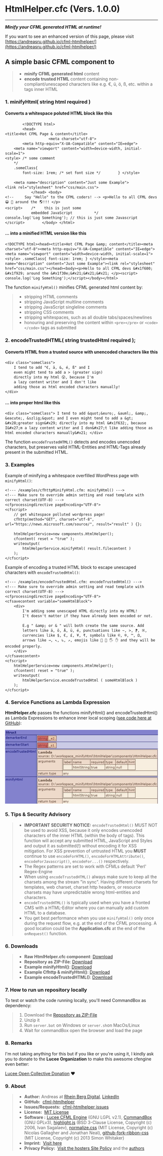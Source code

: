 # HtmlHelper.cfc (Vers. 1.0.0)

---

***Minify your CFML generated HTML at runtime!***

If you want to see an enhanced version of this page, please visit [https://andreasru.github.io/cfml-htmlhelper/](https://andreasru.github.io/cfml-htmlhelper/)

## A simple basic CFML component to

> - **minify CFML generated html** content
> - **encode trusted HTML** content containing non-compliant/unescaped characters like e.g. &euro;, &uuml;, &ouml;, &szlig;, etc. within a tags inner HTML

### 1. minifyHtml( string html required )

#### Converts a whitespace poluted HTML block like this

            <!DOCTYPE html>
            <head>
    <title>Hot CFML Page & content</title>
                        <meta charset="utf-8">
            <meta http-equiv="X-UA-Compatible" content="IE=edge">
        <meta name="viewport" content="width=device-width, initial-scale=1">
    <style> /* some comment 
        */ 
        .someClass{ 
            font-size: 1rem; /* set font size */        } </style>

        <meta name="description" content="Just some Example">
    <link rel="stylesheet" href="css/main.css">
                </head> <body>
    <!--     Say "Hello" to the CFML coders! --> <p>Hello to all CFML devs 😀 🤩 around the 🌎!!! </p>
    <script>    /*    this is just some 
                embedded JavaScript          */
    console.log('Log Something'); // this is just some Javascript </script>        </body> </html>

#### ... into a minified HTML version like this

    <!DOCTYPE html><head><title>Hot CFML Page &amp; content</title><meta charset="utf-8"><meta http-equiv="X-UA-Compatible" content="IE=edge"><meta name="viewport" content="width=device-width, initial-scale=1"><style> .someClass{ font-size: 1rem; } </style><meta name="description" content="Just some Example"><link rel="stylesheet" href="css/main.css"></head><body><p>Hello to all CFML devs &#x1f600; &#x1f929; around the &#x1f30e;&#x21;&#x21;&#x21; </p><script> console.log('Log Something');</script></body></html>

The function `minifyHtml()` minifies CFML generated html content by:

> - stripping HTML comments
> - stripping JavaScript multline comments
> - stripping JavaScript singleline comments
> - stripping CSS comments
> - stripping whitespaces, such as all double tabs/spaces/newlines
> - honouring and preserving the content within `<pre></pre>` or `<code></code>` tags as submitted

### 2. encodeTrustedHTML( string trustedHtml required )&#59;

#### Converts HTML from a trusted source with unencoded characters like this

    <div class="someClass">
        I tend to add "€, ä, &, é, ß" and I 
        even might tend to add a > (greater sign)
        directly into my html 😲, because I'm
        a lazy content writer and I don't like 
        adding those as html encoded characters manually!
    </div>

#### ... into proper html like this

    <div class="someClass"> I tend to add &quot;&euro;, &auml;, &amp;, &eacute;, &szlig;&quot; and I even might tend to add a &gt; &#x28;greater sign&#x29; directly into my html &#x1f632;, because I&#x27;m a lazy content writer and I don&#x27;t like adding those as html encoded characters manually&#x21; </div>

The function `encodeTrustedHTML()` detects and encodes unencoded characters, but preserves valid HTML-Entities and  HTML-Tags already present in the submitted HTML.

### 3. Examples

Example of minifying a whitespace overfilled WordPress page with `minifyHtml()`:

    <!--- /examples/cfhttpMinifyHtml.cfm: minifyHtml() --->
    <!--- Make sure to override admin setting and read template with correct charset(UTF-8) --->
    <cfprocessingdirective pageEncoding="UTF-8">
    <cfscript>
        // get whitespace polluted wordpress page!
        cfhttp(method="GET", charset="utf-8", url="https://news.microsoft.com/source/", result="result" ) {};
        
        htmlHelperService=new components.HtmlHelper();
        cfcontent( reset = "true" );
        writeoutput( 
            htmlHelperService.minifyHtml( result.filecontent )
        );
    </cfscript>

Example of encoding a trusted HTML block to escape unescaped characters with `encodeTrustedHtml()`:

    <!--- /examples/encodeTrustedHtml.cfm: encodeTrustedHtml() --->
    <!--- Make sure to override admin setting and read template with correct charset(UTF-8) --->
    <cfprocessingdirective pageEncoding="UTF-8">
    <cfsavecontent variable="someHtmlBlock">
        <div>
            I'm adding some unescaped HTML directly into my HTML! 
            I't doesn't matter if they have already been encoded or not. 
        
            E.g " &amp; or & " will both create the same source. Add
            letters like ä, ö, Ä, ü, é, punctuations like ~, >, ⁋, ※, 
            currencies like $, €, £, ¥, ₹, symbols like ©, ®, ™, Ω, 
            arrows like →, ↖, ↳, ⇗, emojis like 👋 🤚 🖐 ✋ and they will be encoded properly.
        </div>
    </cfsavecontent>
    <cfscript>
        htmlHelperService=new components.HtmlHelper();
        cfcontent( reset = "true" );
        writeoutput( 
            htmlHelperService.encodeTrustedHtml ( someHtmlBlock )
        );
    </cfscript>

### 4. Service Functions as Lambda Expression

**HtmlHelper.cfc** passes the functions minifyHtml() and encodeTrustedHtml() as Lambda Expressions to enhance inner local scoping ([see code here at GitHub](https://github.com/andreasRu/cfml-htmlhelper/blob/cc91c88a5e744a27d5006accb5ed9e54cd5e7dc5/components/HtmlHelper.cfc#L16)):

![cfml html minifier](images/dumpStruct.webp)

### 5. Tips & Security Advisory

> - **IMPORTANT SECURITY NOTICE:**   `encodeTrustedHtml()` MUST NOT be used to avoid XSS, because it only encodes unencoded characters of the inner HTML (within the body of tags). This function will accept any submitted HTML, JavaScript and Styles and output it as submitted(!) without encoding it for XSS mitigation. For XSS prevention of untrusted HTML you **MUST** continue to use `encodeForHTML()`, `encodeForHTMLAttribute()`, `encodeForJavascript()`, `encodeFor...()` respectively.
> - The Regex patterns are set to work with CFMLs default 'Perl' Regex-Engine
> - When using `encodeTrustedHTML()` always make sure to keep all the charsets among the stream "in sync". Having different charsets for templates, web charset, charset http headers, or resource charsets may have unpredictable wrong html-entities and characters.
> - `encodeTrustedHTML()` is typically used when you have a fronted CMS with a HTML-Editor where you can manually add custom HTML to a database.
> - You get best performance when you use `minifyHtml()` only once during the request flow, e.g. at the end of the CFML processing. A good location could be the **Application.cfc** at the end of the `onRequest()` function.

### 6. Downloads

> - **Raw HtmlHelper.cfc component**: [Download](https://raw.githubusercontent.com/andreasRu/cfml-htmlhelper/master/components/HtmlHelper.cfc)
> - **Repository as ZIP-File**: [Download](https://github.com/andreasRu/cfml-htmlhelper/archive/refs/heads/master.zip)
> - **Example minifyHtml()**: [Download](https://raw.githubusercontent.com/andreasRu/cfml-htmlhelper/master/examples/minifyHtml.cfm)
> - **Example Cfhttp & minifyHtml()**: [Download](https://raw.githubusercontent.com/andreasRu/cfml-htmlhelper/master/examples/cfhttpMinifyHtml.cfm)
> - **Example encodeTrustedHTML()**: [Download](https://raw.githubusercontent.com/andreasRu/cfml-htmlhelper/master/examples/encodeTrustedHtml.cfm)

### 7. How to run un repository locally

To test or watch the code running locally, you'll need CommandBox as dependency:

> 1. Download the [Repository as ZIP-File](https://github.com/andreasRu/cfml-htmlhelper/archive/refs/heads/master.zip)
> 2. Unzip it
> 3. Run `server.bat` on Windows or `server.sh`on MacOs/Linux
> 4. Wait for commandBox open the browser and load the page

### 8. Remarks

I'm not taking anything for this but if you like or you're using it, I kindly ask you to donate to the **Lucee Organization** to make this awesome cfengine even better:

[Lucee Open Collective Donation](https://opencollective.com/lucee) ❤️

### 9. About

> - **Author:** Andreas at [Rhein Berg Digital](https://www.rhein-berg-digital.de), <a href="https://www.linkedin.com/in/claudio-andreas-r%C3%BCger-259000199/" target="_blank" rel="nofollow">LinkedIn</a>
> - **GitHub:** &nbsp;[cfml-htmlhelper](https://github.com/andreasRu/cfml-htmlhelper)
> - **Issues/Requests:** &nbsp;[cfml-htmlhelper issues](https://github.com/andreasRu/cfml-htmlhelper/issues)
> - **License:** &nbsp;[MIT License](https://github.com/andreasRu/cfml-htmlhelper/blob/master/LICENSE.txt)
> - **Software :**&nbsp;[Lucee CFML Engine](https://www.lucee.org/) (GNU LGPL v2.1), [CommandBox](https://www.ortussolutions.com/products/commandbox) (GNU GPLv3), [highlight.js](https://highlightjs.org/) (BSD 3-Clause License, Copyright (c) 2006, Ivan Sagalaev), [normalize.css](https://github.com/necolas/normalize.css) (MIT License, Copyright (c) Nicolas Gallagher and Jonathan Neal), [github-fork-ribbon-css](https://codepo8.github.io/css-fork-on-github-ribbon/) (MIT License, Copyright (c) 2013 Simon Whitaker)
> - **Imprint:** &nbsp;[Visit here](https://www.rhein-berg-digital.de/en/andreasru-github-io-imprint)
> - **Privacy Policy:** &nbsp;[Visit the hosters Site Policy](https://docs.github.com/en/site-policy) and the [authors](https://www.rhein-berg-digital.de/en/andreasru-github-io-privacy-policy)
